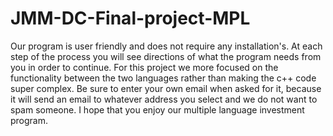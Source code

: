 # JMM-DC-Final-project-MPL

Our program is user friendly and does not require any installation's. At each step of the process you will see directions of what the
program needs from you in order to continue. For this project we more focused on the functionality between the two languages
rather than making the c++ code super complex. Be sure to enter your own email when asked for it, because it will send an email
to whatever address you select and we do not want to spam someone. I hope that you enjoy our multiple language investment program.